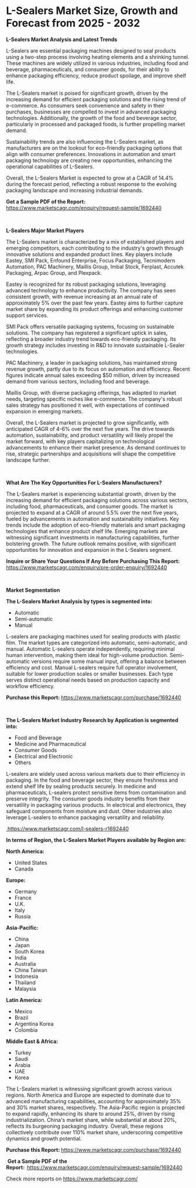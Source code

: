 <p><h1>L-Sealers Market Size, Growth and Forecast from 2025 - 2032</h1></p><p><strong>L-Sealers Market Analysis and Latest Trends</strong></p>
<p><p>L-Sealers are essential packaging machines designed to seal products using a two-step process involving heating elements and a shrinking tunnel. These machines are widely utilized in various industries, including food and beverage, pharmaceuticals, and consumer goods, for their ability to enhance packaging efficiency, reduce product spoilage, and improve shelf life.</p><p>The L-Sealers market is poised for significant growth, driven by the increasing demand for efficient packaging solutions and the rising trend of e-commerce. As consumers seek convenience and safety in their purchases, businesses are compelled to invest in advanced packaging technologies. Additionally, the growth of the food and beverage sector, particularly in processed and packaged foods, is further propelling market demand.</p><p>Sustainability trends are also influencing the L-Sealers market, as manufacturers are on the lookout for eco-friendly packaging options that align with consumer preferences. Innovations in automation and smart packaging technology are creating new opportunities, enhancing the operational capabilities of L-Sealers.</p><p>Overall, the L-Sealers Market is expected to grow at a CAGR of 14.4% during the forecast period, reflecting a robust response to the evolving packaging landscape and increasing industrial demands.</p></p>
<p><strong>Get a Sample PDF of the Report:&nbsp;</strong> <a href="https://www.marketscagr.com/enquiry/request-sample/1692440?utm_campaign=1868&utm_medium=2&utm_source=Github&utm_content=ia&utm_term=08012025&utm_id=l-sealers">https://www.marketscagr.com/enquiry/request-sample/1692440</a></p>
<p>&nbsp;</p>
<p><strong>L-Sealers Major Market Players</strong></p>
<p><p>The L-Sealers market is characterized by a mix of established players and emerging competitors, each contributing to the industry's growth through innovative solutions and expanded product lines. Key players include Eastey, SMI Pack, Enfound Enterprise, Focus Packaging, Tecnimodern Automation, PAC Machinery, Maillis Group, Imbal Stock, Ferplast, Accutek Packaging, Arpac Group, and Plexpack.</p><p>Eastey is recognized for its robust packaging solutions, leveraging advanced technology to enhance productivity. The company has seen consistent growth, with revenue increasing at an annual rate of approximately 5% over the past few years. Eastey aims to further capture market share by expanding its product offerings and enhancing customer support services.</p><p>SMI Pack offers versatile packaging systems, focusing on sustainable solutions. The company has registered a significant uptick in sales, reflecting a broader industry trend towards eco-friendly packaging. Its growth strategy includes investing in R&D to innovate sustainable L-Sealer technologies.</p><p>PAC Machinery, a leader in packaging solutions, has maintained strong revenue growth, partly due to its focus on automation and efficiency. Recent figures indicate annual sales exceeding $50 million, driven by increased demand from various sectors, including food and beverage.</p><p>Maillis Group, with diverse packaging offerings, has adapted to market needs, targeting specific niches like e-commerce. The company's robust sales strategy has positioned it well, with expectations of continued expansion in emerging markets.</p><p>Overall, the L-Sealers market is projected to grow significantly, with anticipated CAGR of 4-6% over the next five years. The drive towards automation, sustainability, and product versatility will likely propel the market forward, with key players capitalizing on technological advancements to enhance their market presence. As demand continues to rise, strategic partnerships and acquisitions will shape the competitive landscape further.</p></p>
<p>&nbsp;</p>
<p><strong>What Are The Key Opportunities For L-Sealers Manufacturers?</strong></p>
<p><p>The L-Sealers market is experiencing substantial growth, driven by the increasing demand for efficient packaging solutions across various sectors, including food, pharmaceuticals, and consumer goods. The market is projected to expand at a CAGR of around 5.5% over the next five years, fueled by advancements in automation and sustainability initiatives. Key trends include the adoption of eco-friendly materials and smart packaging technologies that enhance product shelf life. Emerging markets are witnessing significant investments in manufacturing capabilities, further bolstering growth. The future outlook remains positive, with significant opportunities for innovation and expansion in the L-Sealers segment.</p></p>
<p><strong>Inquire or Share Your Questions If Any Before Purchasing This Report:</strong> <a href="https://www.marketscagr.com/enquiry/pre-order-enquiry/1692440?utm_campaign=1868&utm_medium=2&utm_source=Github&utm_content=ia&utm_term=08012025&utm_id=l-sealers">https://www.marketscagr.com/enquiry/pre-order-enquiry/1692440</a></p>
<p>&nbsp;</p>
<p><strong>Market Segmentation</strong></p>
<p><strong>The L-Sealers Market Analysis by types is segmented into:</strong></p>
<p><ul><li>Automatic</li><li>Semi-automatic</li><li>Manual</li></ul></p>
<p><p>L-sealers are packaging machines used for sealing products with plastic film. The market types are categorized into automatic, semi-automatic, and manual. Automatic L-sealers operate independently, requiring minimal human intervention, making them ideal for high-volume production. Semi-automatic versions require some manual input, offering a balance between efficiency and cost. Manual L-sealers require full operator involvement, suitable for lower production scales or smaller businesses. Each type serves distinct operational needs based on production capacity and workflow efficiency.</p></p>
<p><strong>Purchase this Report:&nbsp;</strong><a href="https://www.marketscagr.com/purchase/1692440?utm_campaign=1868&utm_medium=2&utm_source=Github&utm_content=ia&utm_term=08012025&utm_id=l-sealers">https://www.marketscagr.com/purchase/1692440</a></p>
<p>&nbsp;</p>
<p><strong>The L-Sealers Market Industry Research by Application is segmented into:</strong></p>
<p><ul><li>Food and Beverage</li><li>Medicine and Pharmaceutical</li><li>Consumer Goods</li><li>Electrical and Electronic</li><li>Others</li></ul></p>
<p><p>L-sealers are widely used across various markets due to their efficiency in packaging. In the food and beverage sector, they ensure freshness and extend shelf life by sealing products securely. In medicine and pharmaceuticals, L-sealers protect sensitive items from contamination and preserve integrity. The consumer goods industry benefits from their versatility in packaging various products. In electrical and electronics, they safeguard components from moisture and dust. Other industries also leverage L-sealers to enhance packaging versatility and reliability.</p></p>
<p><a href="https://www.marketscagr.com/l-sealers-r1692440?utm_campaign=1868&utm_medium=2&utm_source=Github&utm_content=ia&utm_term=08012025&utm_id=l-sealers">&nbsp;https://www.marketscagr.com/l-sealers-r1692440</a></p>
<p><strong>In terms of Region, the L-Sealers Market Players available by Region are:</strong></p>
<p>
    <p> <strong> North America: </strong>
        <ul>
            <li>United States</li>
            <li>Canada</li>
        </ul>
        </p> 
    <p> <strong> Europe: </strong>
        <ul>
            <li>Germany</li>
            <li>France</li>
            <li>U.K.</li>
            <li>Italy</li>
            <li>Russia</li>
        </ul>
        </p> 
    <p> <strong> Asia-Pacific: </strong>
        <ul>
            <li>China</li>
            <li>Japan</li>
            <li>South Korea</li>
            <li>India</li>
            <li>Australia</li>
            <li>China Taiwan</li>
            <li>Indonesia</li>
            <li>Thailand</li>
            <li>Malaysia</li>
        </ul>
        </p> 
    <p> <strong> Latin America: </strong>
        <ul>
            <li>Mexico</li>
            <li>Brazil</li>
            <li>Argentina Korea</li>
            <li>Colombia</li>
        </ul>
        </p> 
    <p> <strong> Middle East & Africa: </strong>
        <ul>
            <li>Turkey</li>
            <li>Saudi</li>
            <li>Arabia</li>
            <li>UAE</li>
            <li>Korea</li>
        </ul>
    </p>
    </p>
<p><p>The L-Sealers market is witnessing significant growth across various regions. North America and Europe are expected to dominate due to advanced manufacturing capabilities, accounting for approximately 35% and 30% market shares, respectively. The Asia-Pacific region is projected to expand rapidly, enhancing its share to around 25%, driven by rising industrialization. China's market share, while substantial at about 20%, reflects its burgeoning packaging industry. Overall, these regions collectively contribute over 110% market share, underscoring competitive dynamics and growth potential.</p></p>
<p><strong>Purchase this Report: </strong><a href="https://www.marketscagr.com/purchase/1692440?utm_campaign=1868&utm_medium=2&utm_source=Github&utm_content=ia&utm_term=08012025&utm_id=l-sealers">https://www.marketscagr.com/purchase/1692440</a></p>
<p>&nbsp;<strong>Get a Sample PDF of the Report:&nbsp;&nbsp;</strong><a href="https://www.marketscagr.com/enquiry/request-sample/1692440?utm_campaign=1868&utm_medium=2&utm_source=Github&utm_content=ia&utm_term=08012025&utm_id=l-sealers">https://www.marketscagr.com/enquiry/request-sample/1692440</a></p>
<p><strong></strong></p>
<p>Check more reports on <a href="https://www.marketscagr.com/?utm_campaign=1868&utm_medium=2&utm_source=Github&utm_content=ia&utm_term=08012025&utm_id=l-sealers">https://www.marketscagr.com/</a></p>